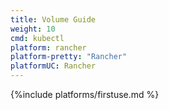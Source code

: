 ```yaml
---
title: Volume Guide
weight: 10
cmd: kubectl
platform: rancher
platform-pretty: "Rancher"
platformUC: Rancher
---
```


{%include platforms/firstuse.md %}

